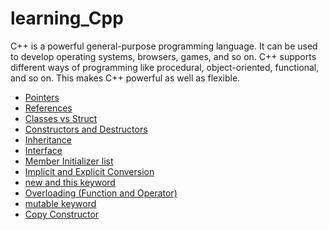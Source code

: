 # learning_Cpp

C++ is a powerful general-purpose programming language. It can be used to develop operating systems, browsers, games, and so on. C++ supports different ways of programming like procedural, object-oriented, functional, and so on. This makes C++ powerful as well as flexible.

- [Pointers](./Documentation/1.%20Pointers)
- [References](./Documentation/2.%20References)
- [Classes vs Struct](./Documentation/3.%20Classes%20vs%20Struct)
- [Constructors and Destructors](./Documentation/4.%20Constructors%20and%20Destructors)
- [Inheritance](./Documentation/5.%20Inheritance)
- [Interface](./Documentation/6.%20Interface)
- [Member Initializer list](./Documentation/7.%20Member%20Initializer%20list)
- [Implicit and Explicit Conversion](./Documentation/8.%20Implicit%20and%20Explicit%20Conversion)
- [new and this keyword](./Documentation/9.%20new%20and%20this%20keyword)
- [Overloading (Function and Operator)](./Documentation/10.%20Overloading%20(Function%20and%20Operator))
- [mutable keyword](./Documentation/11.%20mutable%20keyword)
- [Copy Constructor](./Documentation/12.%20Copy%20constructor%20and%20Move%20Constructors)
